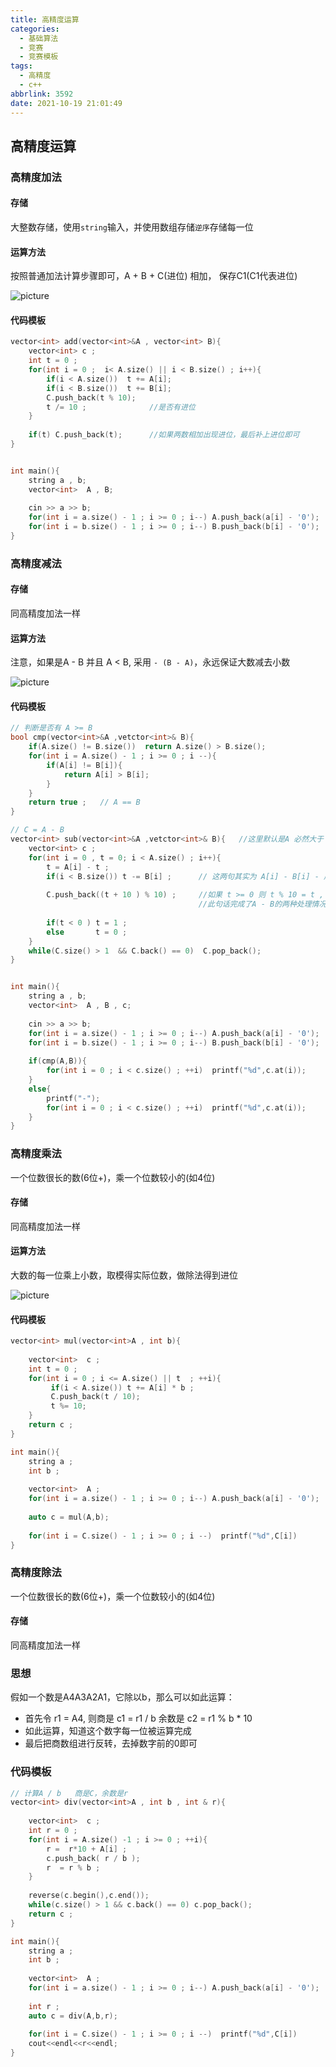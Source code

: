 ```yaml
---
title: 高精度运算
categories:
  - 基础算法
  - 竞赛
  - 竞赛模板
tags:
  - 高精度
  - c++
abbrlink: 3592
date: 2021-10-19 21:01:49
---
```


## 高精度运算

### 高精度加法

#### 存储

大整数存储，使用`string`输入，并使用数组存储`逆序`存储每一位<!-- more -->

#### 运算方法

按照普通加法计算步骤即可，A + B  + C(进位) 相加，  保存C1(C1代表进位)

![picture](/img/jcsf1.jpg)

#### 代码模板

```c++
vector<int> add(vector<int>&A , vector<int> B){
    vector<int> c ;
    int t = 0 ;  
    for(int i = 0 ;  i< A.size() || i < B.size() ; i++){
        if(i < A.size())  t += A[i];
        if(i < B.size())  t += B[i];
        C.push_back(t % 10);
        t /= 10 ;              //是否有进位
    }
    
    if(t) C.push_back(t);      //如果两数相加出现进位，最后补上进位即可
}


int main(){
    string a , b;
    vector<int>  A , B;
    
    cin >> a >> b;
    for(int i = a.size() - 1 ; i >= 0 ; i--) A.push_back(a[i] - '0');
    for(int i = b.size() - 1 ; i >= 0 ; i--) B.push_back(b[i] - '0');
}
```

### 高精度减法

#### 存储

同高精度加法一样

#### 运算方法

注意，如果是A - B 并且 A < B,  采用 `- (B - A)`，永远保证大数减去小数

![picture](/img/jcsf2.jpg)

#### 代码模板

```c++
// 判断是否有 A >= B
bool cmp(vector<int>&A ,vetctor<int>& B){
    if(A.size() != B.size())  return A.size() > B.size();
    for(int i = A.size() - 1 ; i >= 0 ; i --){
        if(A[i] != B[i]){
            return A[i] > B[i];
        }
    }
    return true ;   // A == B
}

// C = A - B 
vector<int> sub(vector<int>&A ,vetctor<int>& B){   //这里默认是A 必然大于 B 
    vector<int> c ;
    for(int i = 0 , t = 0; i < A.size() ; i++){
        t = A[i] - t ;
        if(i < B.size()) t -= B[i] ;      // 这两句其实为 A[i] - B[i] - 后一位进位
        
        C.push_back((t + 10 ) % 10) ;     //如果 t >= 0 则 t % 10 = t , 否则 t % 10 = 10 - t  
                                          //此句话完成了A - B的两种处理情况
        
        if(t < 0 ) t = 1 ;
        else       t = 0 ;
    }
    while(C.size() > 1  && C.back() == 0)  C.pop_back();
}


int main(){
    string a , b;
    vector<int>  A , B , c;
    
    cin >> a >> b;
    for(int i = a.size() - 1 ; i >= 0 ; i--) A.push_back(a[i] - '0');
    for(int i = b.size() - 1 ; i >= 0 ; i--) B.push_back(b[i] - '0');
    
    if(cmp(A,B)){
        for(int i = 0 ; i < c.size() ; ++i)  printf("%d",c.at(i));
    }
    else{
        printf("-");
        for(int i = 0 ; i < c.size() ; ++i)  printf("%d",c.at(i));
    }
}
```

### 高精度乘法

一个位数很长的数(6位+)，乘一个位数较小的(如4位)

#### 存储

同高精度加法一样

#### 运算方法

大数的每一位乘上小数，取模得实际位数，做除法得到进位

![picture](/img/jcsf3.jpg)

#### 代码模板

```c++
vector<int> mul(vector<int>A , int b){
    
    vector<int>  c ;
    int t = 0 ;
    for(int i = 0 ; i <= A.size() || t  ; ++i){
         if(i < A.size()) t += A[i] * b ;
         C.push_back(t / 10);
         t %= 10;       
    }
    return c ;
}

int main(){
    string a ;
    int b ;
    
    vector<int>  A ;
    for(int i = a.size() - 1 ; i >= 0 ; i--) A.push_back(a[i] - '0');
    
    auto c = mul(A,b);
    
    for(int i = C.size() - 1 ; i >= 0 ; i --)  printf("%d",C[i])
}
```

### 高精度除法

一个位数很长的数(6位+)，乘一个位数较小的(如4位)

#### 存储

同高精度加法一样

### 思想

假如一个数是A4A3A2A1，它除以b，那么可以如此运算：

* 首先令 r1 =  A4, 则商是   c1  =  r1  / b   余数是  c2  = r1 % b * 10
* 如此运算，知道这个数字每一位被运算完成
* 最后把商数组进行反转，去掉数字前的0即可

### 代码模板

```c++
// 计算A / b   商是C，余数是r
vector<int> div(vector<int>A , int b , int & r){
    
    vector<int>  c ;
    int r = 0 ;
    for(int i = A.size() -1 ; i >= 0 ; ++i){
        r =  r*10 + A[i] ;
        c.push_back( r / b );
        r  = r % b ;
    }
    
    reverse(c.begin(),c.end());
    while(c.size() > 1 && c.back() == 0) c.pop_back();
    return c ;
}

int main(){
    string a ;
    int b ;
    
    vector<int>  A ;
    for(int i = a.size() - 1 ; i >= 0 ; i--) A.push_back(a[i] - '0');
    
    int r ;
    auto c = div(A,b,r);
    
    for(int i = C.size() - 1 ; i >= 0 ; i --)  printf("%d",C[i])
    cout<<endl<<r<<endl;
}
```

